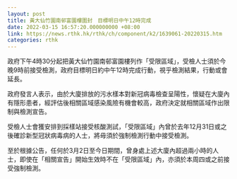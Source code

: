 ```yaml
---
layout: post
title: 黃大仙竹園南邨富園樓圍封　目標明日中午12時完成
date: 2022-03-15 16:57:20.000000000 +08:00
link: https://news.rthk.hk/rthk/ch/component/k2/1639061-20220315.htm
categories: rthk
---
```


政府下午4時30分起把黃大仙竹園南邨富園樓列作「受限區域」，受檢人士須於今晚9時前接受檢測，政府目標明日約中午12時完成行動，視乎檢測結果，行動或會延長。

政府發言人表示，由於大廈排放的污水樣本對新冠病毒檢查呈陽性，懷疑在大廈內有隱形患者，經評估後相關區域感染風險有機會較高，政府決定就相關區域作出限制與檢測宣告。

受檢人士會獲安排到採樣站接受核酸測試，「受限區域」內曾於去年12月31日或之後確診新型冠狀病毒病的人士，將毋須於強制檢測行動中接受檢測。
 
至於根據公告，任何於3月2日至今日期間，曾身處上述大廈內超過兩小時的人士，即使在「相關宣告」開始生效時不在「受限區域」內，亦須於本周四或之前接受強制檢測。
